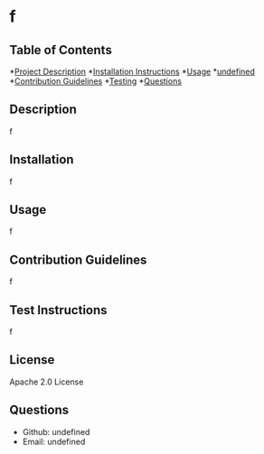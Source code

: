 # f

  ## Table of Contents
  *[Project Description](#description)
  *[Installation Instructions](#installation)
  *[Usage](#useage)
  *[undefined](#License)
  *[Contribution Guidelines](#contributing)
  *[Testing](#tests)
  *[Questions](#questions)

  ## Description
  f
  ## Installation
  f
  ## Usage
  f
  ## Contribution Guidelines
  f
  ## Test Instructions
  f
  ## License 
  Apache 2.0 License
  ## Questions
  - Github: undefined
  - Email: undefined
  
